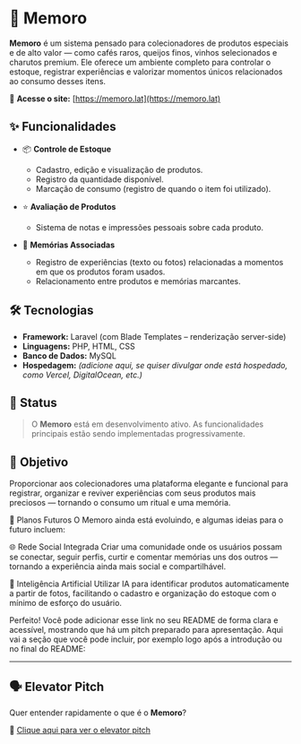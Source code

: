 # 🍷 Memoro

**Memoro** é um sistema pensado para colecionadores de produtos especiais e de alto valor — como cafés raros, queijos finos, vinhos selecionados e charutos premium. Ele oferece um ambiente completo para controlar o estoque, registrar experiências e valorizar momentos únicos relacionados ao consumo desses itens.

🔗 **Acesse o site:** [https://memoro.lat](https://memoro.lat)

## ✨ Funcionalidades

- 📦 **Controle de Estoque**

  - Cadastro, edição e visualização de produtos.
  - Registro da quantidade disponível.
  - Marcação de consumo (registro de quando o item foi utilizado).

- ⭐ **Avaliação de Produtos**

  - Sistema de notas e impressões pessoais sobre cada produto.

- 📝 **Memórias Associadas**

  - Registro de experiências (texto ou fotos) relacionadas a momentos em que os produtos foram usados.
  - Relacionamento entre produtos e memórias marcantes.

## 🛠️ Tecnologias

- **Framework:** Laravel (com Blade Templates – renderização server-side)
- **Linguagens:** PHP, HTML, CSS
- **Banco de Dados:** MySQL
- **Hospedagem:** _(adicione aqui, se quiser divulgar onde está hospedado, como Vercel, DigitalOcean, etc.)_

## 🚧 Status

> O **Memoro** está em desenvolvimento ativo. As funcionalidades principais estão sendo implementadas progressivamente.

## 🎯 Objetivo

Proporcionar aos colecionadores uma plataforma elegante e funcional para registrar, organizar e reviver experiências com seus produtos mais preciosos — tornando o consumo um ritual e uma memória.

📌 Planos Futuros
O Memoro ainda está evoluindo, e algumas ideias para o futuro incluem:

🌐 Rede Social Integrada
Criar uma comunidade onde os usuários possam se conectar, seguir perfis, curtir e comentar memórias uns dos outros — tornando a experiência ainda mais social e compartilhável.

🤖 Inteligência Artificial
Utilizar IA para identificar produtos automaticamente a partir de fotos, facilitando o cadastro e organização do estoque com o mínimo de esforço do usuário.

Perfeito! Você pode adicionar esse link no seu README de forma clara e acessível, mostrando que há um pitch preparado para apresentação. Aqui vai a seção que você pode incluir, por exemplo logo após a introdução ou no final do README:

---

## 🗣️ Elevator Pitch

Quer entender rapidamente o que é o **Memoro**?

📄 [Clique aqui para ver o elevator pitch](./docs/elevator-pitch.txt)